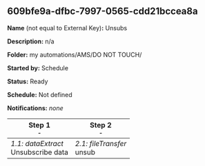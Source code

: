 ## 609bfe9a-dfbc-7997-0565-cdd21bccea8a

**Name** (not equal to External Key)**:** Unsubs

**Description:** n/a

**Folder:** my automations/AMS/DO NOT TOUCH/

**Started by:** Schedule

**Status:** Ready

**Schedule:** Not defined

**Notifications:** _none_


| Step 1<br>_<small>-</small>_ | Step 2<br>_<small>-</small>_ |
| --- | --- |
| _1.1: dataExtract_<br>Unsubscribe data | _2.1: fileTransfer_<br>unsub |
